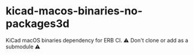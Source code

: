 # kicad-macos-binaries-no-packages3d
KiCad macOS binaries dependency for ERB CI. ⚠️ Don't clone or add as a submodule ⚠️
